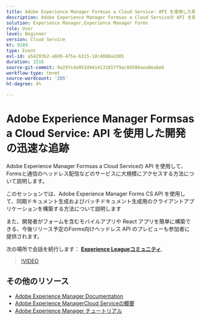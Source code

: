 ```yaml
---
title: Adobe Experience Manager Formsas a Cloud Service- API を使用した開発の迅速な追跡
description: Adobe Experience Manager Formsas a Cloud Serviceの API を使用して、Formsと通信のヘッドレス配信などのサービスに大規模にアクセスする方法について説明します。 このセッションでは、Adobe Experience Manager Forms CS API を使用して、同期ドキュメント生成およびバッチドキュメント生成用のクライアントアプリケーションを構築する方法について説明します。 また、開発者がフォームを含むモバイルアプリや React アプリを簡単に構築できる、今後リリース予定のForms向けヘッドレス API のプレビューも参加者に提供されます。
solution: Experience Manager,Experience Manager Forms
role: User
level: Beginner
version: Cloud Service
kt: 9189
type: Event
exl-id: a54293b2-a8d9-475a-b315-18c4088a2d85
duration: 1516
source-git-commit: 9a297cda953d4414131657f9ac84580aea0eabeb
workflow-type: tm+mt
source-wordcount: '205'
ht-degree: 4%

---
```


# Adobe Experience Manager Formsas a Cloud Service: API を使用した開発の迅速な追跡

Adobe Experience Manager Formsas a Cloud Serviceの API を使用して、Formsと通信のヘッドレス配信などのサービスに大規模にアクセスする方法について説明します。 

このセッションでは、Adobe Experience Manager Forms CS API を使用して、同期ドキュメント生成およびバッチドキュメント生成用のクライアントアプリケーションを構築する方法について説明します

また、開発者がフォームを含むモバイルアプリや React アプリを簡単に構築できる、今後リリース予定のForms向けヘッドレス API のプレビューも参加者に提供されます。

次の場所で会話を続行します： **[Experience Leagueコミュニティ](https://adobe.ly/3zKLQrw)**.

>[!VIDEO](https://video.tv.adobe.com/v/337724/?quality=12&learn=on&hidetitle=true)

## その他のリソース

- [Adobe Experience Manager Documentation](https://experienceleague.adobe.com/docs/experience-manager-cloud-service.html?lang=ja)
- [Adobe Experience ManagerCloud Serviceの概要](https://experienceleague.adobe.com/docs/experience-manager-cloud-service/overview/home.html?lang=ja)
- [Adobe Experience Manager チュートリアル](https://experienceleague.adobe.com/docs/experience-manager-tutorials.html?lang=ja)

